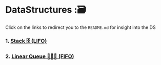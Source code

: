 # DataStructures :🗃️
 
Click on the links to redirect you to the `README.md` for insight into the DS

### 1. [Stack 🗄️ (LIFO)](https://github.com/flyingtatta/DataStructures/tree/main/src/com/company/stack#stack-%EF%B8%8F-lifo)
### 2. [Linear Queue 🧑‍🤝‍🧑 (FIFO)](https://github.com/flyingtatta/DataStructures/tree/main/src/com/company/queue#linear-queue--fifo)
